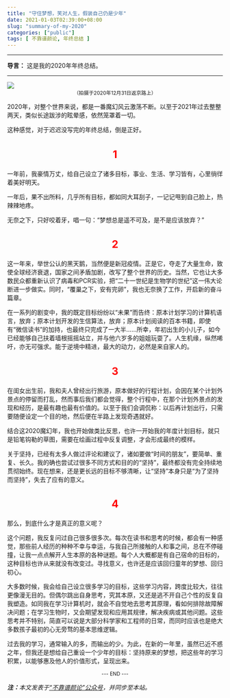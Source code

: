 ```yaml
---
title: "守住梦想，笑对人生，假装自己仍是少年"
date: 2021-01-03T02:39:00+08:00
slug: "summary-of-my-2020"
categories: ["public"]
tags: [ 不靠谱颜论, 年终总结 ]
---
```


---

**导言：** 这是我的2020年年终总结。

---

<img src="images/2021-01-03/on-the-way.jpg" style="max-width:500px"/>

<center><small>（拍摄于2020年12月31日返京路上）</small></center>

2020年，对整个世界来说，都是一番魔幻风云激荡不断。以至于2021年过去整整两天，类似长途跋涉的眩晕感，依然笼罩着一切。

这种感觉，对于迟迟没写完的年终总结，倒是正好。

<h2 style="text-align:center;color:red;font-size:24px">1</h2>

一年前，我豪情万丈，给自己设立了诸多目标，事业、生活、学习皆有，心里徜徉着美好明天。

一年后，果不出所料，几乎所有目标，都如同大耳刮子，一记记甩到自己脸上，热辣辣地疼。

无奈之下，只好咬着牙，唱一句：“梦想总是遥不可及，是不是应该放弃？”

<h2 style="text-align:center;color:red;font-size:24px">2</h2>

这一年来，举世公认的黑天鹅，当然便是新冠疫情。正是它，夺走了大量生命，致使全球经济衰退，国家之间矛盾加剧，改写了整个世界的历史。当然，它也让大多数民众都重新认识了病毒和PCR实验，把“二十一世纪是生物学的世纪”这一伟大论断进一步做实。同时，“覆巢之下，安有完卵”，我也无奈换了工作，开启新的奋斗篇章。

在一系列的剧变中，我的既定目标纷纷以“未果”而告终：原本计划学习的计算机语言，放弃；原本计划开发的生信算法，放弃；原本计划阅读的百本书籍，即使有“微信读书”的加持，也最终只完成了一大半……所幸，年初出生的小儿子，如今已经能够自己扶着墙根摇摇站立，并与他六岁多的姐姐玩耍了。人生机缘，纵然唏吁，亦无可强求。能于逆境中精进，最大的动力，必然是来自家人的。

<h2 style="text-align:center;color:red;font-size:24px">3</h2>

在闺女出生前，我和夫人曾经出行旅游，原本做好的行程计划，会因在某个计划外景点的停留而打乱，然而事后我们都会觉得，整个行程中，在那个计划外景点的发现和经历，是最有趣也最有价值的。以至于我们会调侃称：以后再计划出行，只需要随便设定一个目的地，然后便在半路上发现奇遇就好。

结合这2020魔幻年，我也开始做类比反思，也许一开始我的年度计划目标，就只是铅笔钩勒的草图，需要在绘画过程中反复调整，才会形成最终的模样。

关于坚持，已经有太多人做过评论和建议了，诸如要做“时间的朋友”，要简单、重复、长久。我的确也尝试过很多不同方式和目的的“坚持”，最终都没有完全持续地贯彻始终。现在想来，还是更长远的目标不够清晰，让“坚持”本身只是“为了坚持而坚持”，失去了应有的意义。

<h2 style="text-align:center;color:red;font-size:24px">4</h2>

那么，到底什么才是真正的意义呢？

这个问题，我反复问过自己很多很多次。每次在读书和思考的时候，都会有一种感觉，那些前人经历的种种不幸与幸运，与我自己所接触的人和事之间，总在不停碰撞，让我一点点解开人生本原的各种谜题。每个人大概都是有自己宿命的目标的，这种目标也许从来就没有改变过。寻找意义，也许还是应该回归童年的梦想、回归初心。

大多数时候，我会给自己设立很多学习的目标，这些学习内容，跨度比较大，往往更像漫无目的。但偶尔跳出自身思考，究其本原，又还是逃不开自己个性的反复自我塑造。如同我在学习计算机时，就会不自觉地去思考其原理，看如何排除故障解决问题；在学习生物时，又会期望发现和应用其规律，解决疾病或其他问题。这些思考并不特别，简直可以说是大部分科学家和工程师的日常，而同时应该也是绝大多数孩子最初的心无旁骛的基本思维逻辑。

过去我的学习，通常输入的多，而输出的少。为此，在新的一年里，虽然已近不惑之年，但我还是想给自己重设一个少年的目标：坚持原来的梦想，把这些年的学习积累，以能够惠及他人的价值形式，呈现出来。

<center><small>--- END ---</small></center>

<i><b>注：</b>本文发表于[“不靠谱颜论”公众号](https://mp.weixin.qq.com/s/vpLGhnQDvdK3k7HCeUt1zw)，并同步至本站。</i>
